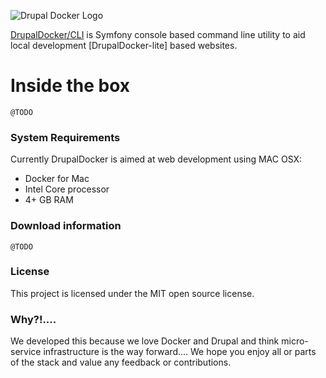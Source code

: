 ![Drupal Docker Logo](https://raw.githubusercontent.com/4alldigital/drupaldev-docker/master/docs/images/drupal-docker-logo-monochrome.png)

[DrupalDocker/CLI](https://www.4alldigital.io/dockerdrupal-cli) is Symfony console based command line utility to aid local development [DrupalDocker-lite] based websites.

# Inside the box

    @TODO

### System Requirements

Currently DrupalDocker is aimed at web development using MAC OSX:
  - Docker for Mac
  - Intel Core processor
  - 4+ GB RAM

### Download information

    @TODO
    
### License

This project is licensed under the MIT open source license.

### Why?!....

We developed this because we love Docker and Drupal and think micro-service infrastructure is the way forward....  We hope you enjoy all or parts of the stack and value any feedback or contributions.

